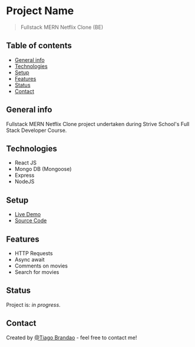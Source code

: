 # Project Name

> Fullstack MERN Netflix Clone (BE)

## Table of contents

- [General info](#general-info)
- [Technologies](#technologies)
- [Setup](#setup)
- [Features](#features)
- [Status](#status)
- [Contact](#contact)

## General info

Fullstack MERN Netflix Clone project undertaken during Strive School's Full Stack Developer Course.

## Technologies

- React JS
- Mongo DB (Mongoose)
- Express
- NodeJS

## Setup

- [Live Demo](https://mern-netflix-fe.vercel.app/)
- [Source Code](https://github.com/brandaspt/M5_Netflix_BE/)

## Features

- HTTP Requests
- Async await
- Comments on movies
- Search for movies

## Status

Project is: _in progress_.

## Contact

Created by [@Tiago Brandao](https://www.imtiago.world/) - feel free to contact me!
